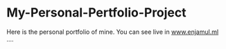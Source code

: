 # My-Personal-Pertfolio-Project

Here is the personal portfolio of mine. You can see live in www.enjamul.ml ....
